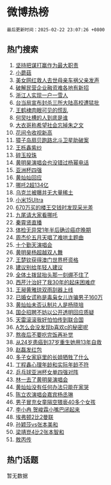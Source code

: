 # 微博热榜

`最后更新时间：2025-02-22 23:07:26 +0800`

## 热门搜索

1. [坚持把谋打赢作为最大职责](https://m.weibo.cn/search?containerid=100103type%3D1%26t%3D10%26q%3D%23%E5%9D%9A%E6%8C%81%E6%8A%8A%E8%B0%8B%E6%89%93%E8%B5%A2%E4%BD%9C%E4%B8%BA%E6%9C%80%E5%A4%A7%E8%81%8C%E8%B4%A3%23&stream_entry_id=51&isnewpage=1&extparam=seat%3D1%26q%3D%2523%25E5%259D%259A%25E6%258C%2581%25E6%258A%258A%25E8%25B0%258B%25E6%2589%2593%25E8%25B5%25A2%25E4%25BD%259C%25E4%25B8%25BA%25E6%259C%2580%25E5%25A4%25A7%25E8%2581%258C%25E8%25B4%25A3%2523%26filter_type%3Drealtimehot%26stream_entry_id%3D51%26c_type%3D51%26dgr%3D0%26cate%3D10103%26pos%3D0%26display_time%3D1740236844%26pre_seqid%3D17402368445780189470148)
1. [小蘑菇](https://m.weibo.cn/search?containerid=100103type%3D1%26t%3D10%26q%3D%E5%B0%8F%E8%98%91%E8%8F%87&stream_entry_id=31&isnewpage=1&extparam=seat%3D1%26filter_type%3Drealtimehot%26pos%3D0%26c_type%3D31%26cate%3D5001%26lcate%3D5001%26q%3D%25E5%25B0%258F%25E8%2598%2591%25E8%258F%2587%26stream_entry_id%3D31%26band_rank%3D1%26dgr%3D0%26realpos%3D1%26flag%3D2%26display_time%3D1740236844%26pre_seqid%3D17402368445780189470148)
1. [美女网红救人去世母亲车祸父亲发声](https://m.weibo.cn/search?containerid=100103type%3D1%26t%3D10%26q%3D%23%E7%BE%8E%E5%A5%B3%E7%BD%91%E7%BA%A2%E6%95%91%E4%BA%BA%E5%8E%BB%E4%B8%96%E6%AF%8D%E4%BA%B2%E8%BD%A6%E7%A5%B8%E7%88%B6%E4%BA%B2%E5%8F%91%E5%A3%B0%23&stream_entry_id=31&isnewpage=1&extparam=seat%3D1%26filter_type%3Drealtimehot%26pos%3D1%26c_type%3D31%26cate%3D5001%26lcate%3D5001%26q%3D%2523%25E7%25BE%258E%25E5%25A5%25B3%25E7%25BD%2591%25E7%25BA%25A2%25E6%2595%2591%25E4%25BA%25BA%25E5%258E%25BB%25E4%25B8%2596%25E6%25AF%258D%25E4%25BA%25B2%25E8%25BD%25A6%25E7%25A5%25B8%25E7%2588%25B6%25E4%25BA%25B2%25E5%258F%2591%25E5%25A3%25B0%2523%26stream_entry_id%3D31%26band_rank%3D2%26dgr%3D0%26realpos%3D2%26flag%3D1%26display_time%3D1740236844%26pre_seqid%3D17402368445780189470148)
1. [破解民营企业融资难各地有新招](https://m.weibo.cn/search?containerid=100103type%3D1%26t%3D10%26q%3D%23%E7%A0%B4%E8%A7%A3%E6%B0%91%E8%90%A5%E4%BC%81%E4%B8%9A%E8%9E%8D%E8%B5%84%E9%9A%BE%E5%90%84%E5%9C%B0%E6%9C%89%E6%96%B0%E6%8B%9B%23&stream_entry_id=31&isnewpage=1&extparam=seat%3D1%26filter_type%3Drealtimehot%26pos%3D2%26c_type%3D31%26cate%3D5001%26lcate%3D5001%26q%3D%2523%25E7%25A0%25B4%25E8%25A7%25A3%25E6%25B0%2591%25E8%2590%25A5%25E4%25BC%2581%25E4%25B8%259A%25E8%259E%258D%25E8%25B5%2584%25E9%259A%25BE%25E5%2590%2584%25E5%259C%25B0%25E6%259C%2589%25E6%2596%25B0%25E6%258B%259B%2523%26stream_entry_id%3D31%26band_rank%3D3%26dgr%3D0%26realpos%3D3%26flag%3D0%26display_time%3D1740236844%26pre_seqid%3D17402368445780189470148)
1. [浙江人实现一户一雪人](https://m.weibo.cn/search?containerid=100103type%3D1%26t%3D10%26q%3D%23%E6%B5%99%E6%B1%9F%E4%BA%BA%E5%AE%9E%E7%8E%B0%E4%B8%80%E6%88%B7%E4%B8%80%E9%9B%AA%E4%BA%BA%23&stream_entry_id=31&isnewpage=1&extparam=seat%3D1%26filter_type%3Drealtimehot%26pos%3D3%26c_type%3D31%26cate%3D5001%26lcate%3D5001%26q%3D%2523%25E6%25B5%2599%25E6%25B1%259F%25E4%25BA%25BA%25E5%25AE%259E%25E7%258E%25B0%25E4%25B8%2580%25E6%2588%25B7%25E4%25B8%2580%25E9%259B%25AA%25E4%25BA%25BA%2523%26stream_entry_id%3D31%26band_rank%3D4%26dgr%3D0%26realpos%3D4%26flag%3D1%26display_time%3D1740236844%26pre_seqid%3D17402368445780189470148)
1. [台当局宣布封杀三所大陆高校遭猛批](https://m.weibo.cn/search?containerid=100103type%3D1%26t%3D10%26q%3D%23%E5%8F%B0%E5%BD%93%E5%B1%80%E5%AE%A3%E5%B8%83%E5%B0%81%E6%9D%80%E4%B8%89%E6%89%80%E5%A4%A7%E9%99%86%E9%AB%98%E6%A0%A1%E9%81%AD%E7%8C%9B%E6%89%B9%23&stream_entry_id=31&isnewpage=1&extparam=seat%3D1%26filter_type%3Drealtimehot%26pos%3D4%26c_type%3D31%26cate%3D5001%26lcate%3D5001%26q%3D%2523%25E5%258F%25B0%25E5%25BD%2593%25E5%25B1%2580%25E5%25AE%25A3%25E5%25B8%2583%25E5%25B0%2581%25E6%259D%2580%25E4%25B8%2589%25E6%2589%2580%25E5%25A4%25A7%25E9%2599%2586%25E9%25AB%2598%25E6%25A0%25A1%25E9%2581%25AD%25E7%258C%259B%25E6%2589%25B9%2523%26stream_entry_id%3D31%26band_rank%3D5%26dgr%3D0%26realpos%3D5%26flag%3D2%26display_time%3D1740236844%26pre_seqid%3D17402368445780189470148)
1. [王鹤棣肉眼可见的慌乱](https://m.weibo.cn/search?containerid=100103type%3D1%26t%3D10%26q%3D%E7%8E%8B%E9%B9%A4%E6%A3%A3%E8%82%89%E7%9C%BC%E5%8F%AF%E8%A7%81%E7%9A%84%E6%85%8C%E4%B9%B1&stream_entry_id=31&isnewpage=1&extparam=seat%3D1%26filter_type%3Drealtimehot%26pos%3D5%26c_type%3D31%26cate%3D5001%26lcate%3D5001%26q%3D%25E7%258E%258B%25E9%25B9%25A4%25E6%25A3%25A3%25E8%2582%2589%25E7%259C%25BC%25E5%258F%25AF%25E8%25A7%2581%25E7%259A%2584%25E6%2585%258C%25E4%25B9%25B1%26stream_entry_id%3D31%26band_rank%3D6%26dgr%3D0%26realpos%3D6%26flag%3D0%26display_time%3D1740236844%26pre_seqid%3D17402368445780189470148)
1. [何炅吐槽的人到底是谁](https://m.weibo.cn/search?containerid=100103type%3D1%26t%3D10%26q%3D%E4%BD%95%E7%82%85%E5%90%90%E6%A7%BD%E7%9A%84%E4%BA%BA%E5%88%B0%E5%BA%95%E6%98%AF%E8%B0%81&stream_entry_id=31&isnewpage=1&extparam=seat%3D1%26filter_type%3Drealtimehot%26pos%3D6%26c_type%3D31%26cate%3D5001%26lcate%3D5001%26q%3D%25E4%25BD%2595%25E7%2582%2585%25E5%2590%2590%25E6%25A7%25BD%25E7%259A%2584%25E4%25BA%25BA%25E5%2588%25B0%25E5%25BA%2595%25E6%2598%25AF%25E8%25B0%2581%26stream_entry_id%3D31%26band_rank%3D7%26dgr%3D0%26realpos%3D7%26flag%3D2%26display_time%3D1740236844%26pre_seqid%3D17402368445780189470148)
1. [大衣哥称希望社会忘掉朱之文](https://m.weibo.cn/search?containerid=100103type%3D1%26t%3D10%26q%3D%23%E5%A4%A7%E8%A1%A3%E5%93%A5%E7%A7%B0%E5%B8%8C%E6%9C%9B%E7%A4%BE%E4%BC%9A%E5%BF%98%E6%8E%89%E6%9C%B1%E4%B9%8B%E6%96%87%23&stream_entry_id=31&isnewpage=1&extparam=seat%3D1%26filter_type%3Drealtimehot%26pos%3D7%26c_type%3D31%26cate%3D5001%26lcate%3D5001%26q%3D%2523%25E5%25A4%25A7%25E8%25A1%25A3%25E5%2593%25A5%25E7%25A7%25B0%25E5%25B8%258C%25E6%259C%259B%25E7%25A4%25BE%25E4%25BC%259A%25E5%25BF%2598%25E6%258E%2589%25E6%259C%25B1%25E4%25B9%258B%25E6%2596%2587%2523%26stream_entry_id%3D31%26band_rank%3D8%26dgr%3D0%26realpos%3D8%26flag%3D1%26display_time%3D1740236844%26pre_seqid%3D17402368445780189470148)
1. [花间令收视新高](https://m.weibo.cn/search?containerid=100103type%3D1%26t%3D10%26q%3D%23%E8%8A%B1%E9%97%B4%E4%BB%A4%E6%94%B6%E8%A7%86%E6%96%B0%E9%AB%98%23&stream_entry_id=31&isnewpage=1&extparam=seat%3D1%26filter_type%3Drealtimehot%26pos%3D8%26c_type%3D31%26cate%3D5001%26lcate%3D5001%26q%3D%2523%25E8%258A%25B1%25E9%2597%25B4%25E4%25BB%25A4%25E6%2594%25B6%25E8%25A7%2586%25E6%2596%25B0%25E9%25AB%2598%2523%26stream_entry_id%3D31%26band_rank%3D9%26dgr%3D0%26realpos%3D9%26flag%3D1%26display_time%3D1740236844%26pre_seqid%3D17402368445780189470148)
1. [獐子岛扇贝跑路北斗卫星助破案](https://m.weibo.cn/search?containerid=100103type%3D1%26t%3D10%26q%3D%23%E7%8D%90%E5%AD%90%E5%B2%9B%E6%89%87%E8%B4%9D%E8%B7%91%E8%B7%AF%E5%8C%97%E6%96%97%E5%8D%AB%E6%98%9F%E5%8A%A9%E7%A0%B4%E6%A1%88%23&stream_entry_id=31&isnewpage=1&extparam=seat%3D1%26filter_type%3Drealtimehot%26pos%3D9%26c_type%3D31%26cate%3D5001%26lcate%3D5001%26q%3D%2523%25E7%258D%2590%25E5%25AD%2590%25E5%25B2%259B%25E6%2589%2587%25E8%25B4%259D%25E8%25B7%2591%25E8%25B7%25AF%25E5%258C%2597%25E6%2596%2597%25E5%258D%25AB%25E6%2598%259F%25E5%258A%25A9%25E7%25A0%25B4%25E6%25A1%2588%2523%26stream_entry_id%3D31%26band_rank%3D10%26dgr%3D0%26realpos%3D10%26flag%3D1%26display_time%3D1740236844%26pre_seqid%3D17402368445780189470148)
1. [王栎鑫紫纱](https://m.weibo.cn/search?containerid=100103type%3D1%26t%3D10%26q%3D%E7%8E%8B%E6%A0%8E%E9%91%AB%E7%B4%AB%E7%BA%B1&stream_entry_id=31&isnewpage=1&extparam=seat%3D1%26filter_type%3Drealtimehot%26pos%3D10%26c_type%3D31%26cate%3D5001%26lcate%3D5001%26q%3D%25E7%258E%258B%25E6%25A0%258E%25E9%2591%25AB%25E7%25B4%25AB%25E7%25BA%25B1%26stream_entry_id%3D31%26band_rank%3D11%26dgr%3D0%26realpos%3D11%26flag%3D1%26display_time%3D1740236844%26pre_seqid%3D17402368445780189470148)
1. [碎玉投珠](https://m.weibo.cn/search?containerid=100103type%3D1%26t%3D10%26q%3D%E7%A2%8E%E7%8E%89%E6%8A%95%E7%8F%A0&stream_entry_id=31&isnewpage=1&extparam=seat%3D1%26filter_type%3Drealtimehot%26pos%3D11%26c_type%3D31%26cate%3D5001%26lcate%3D5001%26q%3D%25E7%25A2%258E%25E7%258E%2589%25E6%258A%2595%25E7%258F%25A0%26stream_entry_id%3D31%26band_rank%3D12%26dgr%3D0%26realpos%3D12%26flag%3D0%26display_time%3D1740236844%26pre_seqid%3D17402368445780189470148)
1. [黄明昊演唱会也没错过杨幂电话](https://m.weibo.cn/search?containerid=100103type%3D1%26t%3D10%26q%3D%E9%BB%84%E6%98%8E%E6%98%8A%E6%BC%94%E5%94%B1%E4%BC%9A%E4%B9%9F%E6%B2%A1%E9%94%99%E8%BF%87%E6%9D%A8%E5%B9%82%E7%94%B5%E8%AF%9D&stream_entry_id=31&isnewpage=1&extparam=seat%3D1%26filter_type%3Drealtimehot%26pos%3D12%26c_type%3D31%26cate%3D5001%26lcate%3D5001%26q%3D%25E9%25BB%2584%25E6%2598%258E%25E6%2598%258A%25E6%25BC%2594%25E5%2594%25B1%25E4%25BC%259A%25E4%25B9%259F%25E6%25B2%25A1%25E9%2594%2599%25E8%25BF%2587%25E6%259D%25A8%25E5%25B9%2582%25E7%2594%25B5%25E8%25AF%259D%26stream_entry_id%3D31%26band_rank%3D13%26dgr%3D0%26realpos%3D13%26flag%3D0%26display_time%3D1740236844%26pre_seqid%3D17402368445780189470148)
1. [亚洲杯四强](https://m.weibo.cn/search?containerid=100103type%3D1%26t%3D10%26q%3D%E4%BA%9A%E6%B4%B2%E6%9D%AF%E5%9B%9B%E5%BC%BA&stream_entry_id=31&isnewpage=1&extparam=seat%3D1%26filter_type%3Drealtimehot%26pos%3D13%26c_type%3D31%26cate%3D5001%26lcate%3D5001%26q%3D%25E4%25BA%259A%25E6%25B4%25B2%25E6%259D%25AF%25E5%259B%259B%25E5%25BC%25BA%26stream_entry_id%3D31%26band_rank%3D14%26dgr%3D0%26realpos%3D14%26flag%3D1%26display_time%3D1740236844%26pre_seqid%3D17402368445780189470148)
1. [黄灿灿回应](https://m.weibo.cn/search?containerid=100103type%3D1%26t%3D10%26q%3D%23%E9%BB%84%E7%81%BF%E7%81%BF%E5%9B%9E%E5%BA%94%23&stream_entry_id=31&isnewpage=1&extparam=seat%3D1%26filter_type%3Drealtimehot%26pos%3D14%26c_type%3D31%26cate%3D5001%26lcate%3D5001%26q%3D%2523%25E9%25BB%2584%25E7%2581%25BF%25E7%2581%25BF%25E5%259B%259E%25E5%25BA%2594%2523%26stream_entry_id%3D31%26band_rank%3D15%26dgr%3D0%26realpos%3D15%26flag%3D0%26display_time%3D1740236844%26pre_seqid%3D17402368445780189470148)
1. [哪吒2超134亿](https://m.weibo.cn/search?containerid=100103type%3D1%26t%3D10%26q%3D%23%E5%93%AA%E5%90%922%E8%B6%85134%E4%BA%BF%23&stream_entry_id=31&isnewpage=1&extparam=seat%3D1%26filter_type%3Drealtimehot%26pos%3D15%26c_type%3D31%26cate%3D5001%26lcate%3D5001%26q%3D%2523%25E5%2593%25AA%25E5%2590%25922%25E8%25B6%2585134%25E4%25BA%25BF%2523%26stream_entry_id%3D31%26band_rank%3D16%26dgr%3D0%26realpos%3D16%26flag%3D0%26display_time%3D1740236844%26pre_seqid%3D17402368445780189470148)
1. [乌克兰被曝并无大量稀土](https://m.weibo.cn/search?containerid=100103type%3D1%26t%3D10%26q%3D%23%E4%B9%8C%E5%85%8B%E5%85%B0%E8%A2%AB%E6%9B%9D%E5%B9%B6%E6%97%A0%E5%A4%A7%E9%87%8F%E7%A8%80%E5%9C%9F%23&stream_entry_id=31&isnewpage=1&extparam=seat%3D1%26filter_type%3Drealtimehot%26pos%3D16%26c_type%3D31%26cate%3D5001%26lcate%3D5001%26q%3D%2523%25E4%25B9%258C%25E5%2585%258B%25E5%2585%25B0%25E8%25A2%25AB%25E6%259B%259D%25E5%25B9%25B6%25E6%2597%25A0%25E5%25A4%25A7%25E9%2587%258F%25E7%25A8%2580%25E5%259C%259F%2523%26stream_entry_id%3D31%26band_rank%3D17%26dgr%3D0%26realpos%3D17%26flag%3D0%26display_time%3D1740236844%26pre_seqid%3D17402368445780189470148)
1. [小米15Ultra](https://m.weibo.cn/search?containerid=100103type%3D1%26t%3D10%26q%3D%E5%B0%8F%E7%B1%B315Ultra&stream_entry_id=31&isnewpage=1&extparam=seat%3D1%26filter_type%3Drealtimehot%26pos%3D17%26c_type%3D31%26cate%3D5001%26lcate%3D5001%26q%3D%25E5%25B0%258F%25E7%25B1%25B315Ultra%26stream_entry_id%3D31%26band_rank%3D18%26dgr%3D0%26realpos%3D18%26flag%3D1%26display_time%3D1740236844%26pre_seqid%3D17402368445780189470148)
1. [670万买的楼王交钱时发现采光差](https://m.weibo.cn/search?containerid=100103type%3D1%26t%3D10%26q%3D%23670%E4%B8%87%E4%B9%B0%E7%9A%84%E6%A5%BC%E7%8E%8B%E4%BA%A4%E9%92%B1%E6%97%B6%E5%8F%91%E7%8E%B0%E9%87%87%E5%85%89%E5%B7%AE%23&stream_entry_id=31&isnewpage=1&extparam=seat%3D1%26filter_type%3Drealtimehot%26pos%3D18%26c_type%3D31%26cate%3D5001%26lcate%3D5001%26q%3D%2523670%25E4%25B8%2587%25E4%25B9%25B0%25E7%259A%2584%25E6%25A5%25BC%25E7%258E%258B%25E4%25BA%25A4%25E9%2592%25B1%25E6%2597%25B6%25E5%258F%2591%25E7%258E%25B0%25E9%2587%2587%25E5%2585%2589%25E5%25B7%25AE%2523%26stream_entry_id%3D31%26band_rank%3D19%26dgr%3D0%26realpos%3D19%26flag%3D0%26display_time%3D1740236844%26pre_seqid%3D17402368445780189470148)
1. [九尾请大家看哪吒](https://m.weibo.cn/search?containerid=100103type%3D1%26t%3D10%26q%3D%E4%B9%9D%E5%B0%BE%E8%AF%B7%E5%A4%A7%E5%AE%B6%E7%9C%8B%E5%93%AA%E5%90%92&stream_entry_id=31&isnewpage=1&extparam=seat%3D1%26filter_type%3Drealtimehot%26pos%3D19%26c_type%3D31%26cate%3D5001%26lcate%3D5001%26q%3D%25E4%25B9%259D%25E5%25B0%25BE%25E8%25AF%25B7%25E5%25A4%25A7%25E5%25AE%25B6%25E7%259C%258B%25E5%2593%25AA%25E5%2590%2592%26stream_entry_id%3D31%26band_rank%3D20%26dgr%3D0%26realpos%3D20%26flag%3D1%26display_time%3D1740236844%26pre_seqid%3D17402368445780189470148)
1. [秦霄贤直播](https://m.weibo.cn/search?containerid=100103type%3D1%26t%3D10%26q%3D%E7%A7%A6%E9%9C%84%E8%B4%A4%E7%9B%B4%E6%92%AD&stream_entry_id=31&isnewpage=1&extparam=seat%3D1%26filter_type%3Drealtimehot%26pos%3D20%26c_type%3D31%26cate%3D5001%26lcate%3D5001%26q%3D%25E7%25A7%25A6%25E9%259C%2584%25E8%25B4%25A4%25E7%259B%25B4%25E6%2592%25AD%26stream_entry_id%3D31%26band_rank%3D21%26dgr%3D0%26realpos%3D21%26flag%3D1%26display_time%3D1740236844%26pre_seqid%3D17402368445780189470148)
1. [体检无异常1年半后确诊癌症晚期](https://m.weibo.cn/search?containerid=100103type%3D1%26t%3D10%26q%3D%23%E4%BD%93%E6%A3%80%E6%97%A0%E5%BC%82%E5%B8%B81%E5%B9%B4%E5%8D%8A%E5%90%8E%E7%A1%AE%E8%AF%8A%E7%99%8C%E7%97%87%E6%99%9A%E6%9C%9F%23&stream_entry_id=31&isnewpage=1&extparam=seat%3D1%26filter_type%3Drealtimehot%26pos%3D21%26c_type%3D31%26cate%3D5001%26lcate%3D5001%26q%3D%2523%25E4%25BD%2593%25E6%25A3%2580%25E6%2597%25A0%25E5%25BC%2582%25E5%25B8%25B81%25E5%25B9%25B4%25E5%258D%258A%25E5%2590%258E%25E7%25A1%25AE%25E8%25AF%258A%25E7%2599%258C%25E7%2597%2587%25E6%2599%259A%25E6%259C%259F%2523%26stream_entry_id%3D31%26band_rank%3D22%26dgr%3D0%26realpos%3D22%26flag%3D0%26display_time%3D1740236844%26pre_seqid%3D17402368445780189470148)
1. [周杰伦五月天唱了难哄主题曲](https://m.weibo.cn/search?containerid=100103type%3D1%26t%3D10%26q%3D%23%E5%91%A8%E6%9D%B0%E4%BC%A6%E4%BA%94%E6%9C%88%E5%A4%A9%E5%94%B1%E4%BA%86%E9%9A%BE%E5%93%84%E4%B8%BB%E9%A2%98%E6%9B%B2%23&stream_entry_id=31&isnewpage=1&extparam=seat%3D1%26filter_type%3Drealtimehot%26pos%3D22%26c_type%3D31%26cate%3D5001%26lcate%3D5001%26q%3D%2523%25E5%2591%25A8%25E6%259D%25B0%25E4%25BC%25A6%25E4%25BA%2594%25E6%259C%2588%25E5%25A4%25A9%25E5%2594%25B1%25E4%25BA%2586%25E9%259A%25BE%25E5%2593%2584%25E4%25B8%25BB%25E9%25A2%2598%25E6%259B%25B2%2523%26stream_entry_id%3D31%26band_rank%3D23%26dgr%3D0%26realpos%3D23%26flag%3D0%26display_time%3D1740236844%26pre_seqid%3D17402368445780189470148)
1. [十个勤天演唱会](https://m.weibo.cn/search?containerid=100103type%3D1%26t%3D10%26q%3D%E5%8D%81%E4%B8%AA%E5%8B%A4%E5%A4%A9%E6%BC%94%E5%94%B1%E4%BC%9A&stream_entry_id=31&isnewpage=1&extparam=seat%3D1%26filter_type%3Drealtimehot%26pos%3D23%26c_type%3D31%26cate%3D5001%26lcate%3D5001%26q%3D%25E5%258D%2581%25E4%25B8%25AA%25E5%258B%25A4%25E5%25A4%25A9%25E6%25BC%2594%25E5%2594%25B1%25E4%25BC%259A%26stream_entry_id%3D31%26band_rank%3D24%26dgr%3D0%26realpos%3D24%26flag%3D0%26display_time%3D1740236844%26pre_seqid%3D17402368445780189470148)
1. [黄明昊杨超越双人舞](https://m.weibo.cn/search?containerid=100103type%3D1%26t%3D10%26q%3D%23%E9%BB%84%E6%98%8E%E6%98%8A%E6%9D%A8%E8%B6%85%E8%B6%8A%E5%8F%8C%E4%BA%BA%E8%88%9E%23&stream_entry_id=31&isnewpage=1&extparam=seat%3D1%26filter_type%3Drealtimehot%26pos%3D24%26c_type%3D31%26cate%3D5001%26lcate%3D5001%26q%3D%2523%25E9%25BB%2584%25E6%2598%258E%25E6%2598%258A%25E6%259D%25A8%25E8%25B6%2585%25E8%25B6%258A%25E5%258F%258C%25E4%25BA%25BA%25E8%2588%259E%2523%26stream_entry_id%3D31%26band_rank%3D25%26dgr%3D0%26realpos%3D25%26flag%3D1%26display_time%3D1740236844%26pre_seqid%3D17402368445780189470148)
1. [王楚钦获得澳门世界杯资格](https://m.weibo.cn/search?containerid=100103type%3D1%26t%3D10%26q%3D%23%E7%8E%8B%E6%A5%9A%E9%92%A6%E8%8E%B7%E5%BE%97%E6%BE%B3%E9%97%A8%E4%B8%96%E7%95%8C%E6%9D%AF%E8%B5%84%E6%A0%BC%23&stream_entry_id=31&isnewpage=1&extparam=seat%3D1%26filter_type%3Drealtimehot%26pos%3D25%26c_type%3D31%26cate%3D5001%26lcate%3D5001%26q%3D%2523%25E7%258E%258B%25E6%25A5%259A%25E9%2592%25A6%25E8%258E%25B7%25E5%25BE%2597%25E6%25BE%25B3%25E9%2597%25A8%25E4%25B8%2596%25E7%2595%258C%25E6%259D%25AF%25E8%25B5%2584%25E6%25A0%25BC%2523%26stream_entry_id%3D31%26band_rank%3D26%26dgr%3D0%26realpos%3D26%26flag%3D0%26display_time%3D1740236844%26pre_seqid%3D17402368445780189470148)
1. [建议别给年轻人建议](https://m.weibo.cn/search?containerid=100103type%3D1%26t%3D10%26q%3D%23%E5%BB%BA%E8%AE%AE%E5%88%AB%E7%BB%99%E5%B9%B4%E8%BD%BB%E4%BA%BA%E5%BB%BA%E8%AE%AE%23&stream_entry_id=31&isnewpage=1&extparam=seat%3D1%26filter_type%3Drealtimehot%26pos%3D26%26c_type%3D31%26cate%3D5001%26lcate%3D5001%26q%3D%2523%25E5%25BB%25BA%25E8%25AE%25AE%25E5%2588%25AB%25E7%25BB%2599%25E5%25B9%25B4%25E8%25BD%25BB%25E4%25BA%25BA%25E5%25BB%25BA%25E8%25AE%25AE%2523%26stream_entry_id%3D31%26band_rank%3D27%26dgr%3D0%26realpos%3D27%26flag%3D1%26display_time%3D1740236844%26pre_seqid%3D17402368445780189470148)
1. [全体土拨鼠抬头那一刻绷不住了](https://m.weibo.cn/search?containerid=100103type%3D1%26t%3D10%26q%3D%23%E5%85%A8%E4%BD%93%E5%9C%9F%E6%8B%A8%E9%BC%A0%E6%8A%AC%E5%A4%B4%E9%82%A3%E4%B8%80%E5%88%BB%E7%BB%B7%E4%B8%8D%E4%BD%8F%E4%BA%86%23&stream_entry_id=31&isnewpage=1&extparam=seat%3D1%26filter_type%3Drealtimehot%26pos%3D27%26c_type%3D31%26cate%3D5001%26lcate%3D5001%26q%3D%2523%25E5%2585%25A8%25E4%25BD%2593%25E5%259C%259F%25E6%258B%25A8%25E9%25BC%25A0%25E6%258A%25AC%25E5%25A4%25B4%25E9%2582%25A3%25E4%25B8%2580%25E5%2588%25BB%25E7%25BB%25B7%25E4%25B8%258D%25E4%25BD%258F%25E4%25BA%2586%2523%26stream_entry_id%3D31%26band_rank%3D28%26dgr%3D0%26realpos%3D28%26flag%3D0%26display_time%3D1740236844%26pre_seqid%3D17402368445780189470148)
1. [西芹汁治好了我30年的起床困难症](https://m.weibo.cn/search?containerid=100103type%3D1%26t%3D10%26q%3D%23%E8%A5%BF%E8%8A%B9%E6%B1%81%E6%B2%BB%E5%A5%BD%E4%BA%86%E6%88%9130%E5%B9%B4%E7%9A%84%E8%B5%B7%E5%BA%8A%E5%9B%B0%E9%9A%BE%E7%97%87%23&stream_entry_id=31&isnewpage=1&extparam=seat%3D1%26filter_type%3Drealtimehot%26pos%3D28%26c_type%3D31%26cate%3D5001%26lcate%3D5001%26q%3D%2523%25E8%25A5%25BF%25E8%258A%25B9%25E6%25B1%2581%25E6%25B2%25BB%25E5%25A5%25BD%25E4%25BA%2586%25E6%2588%259130%25E5%25B9%25B4%25E7%259A%2584%25E8%25B5%25B7%25E5%25BA%258A%25E5%259B%25B0%25E9%259A%25BE%25E7%2597%2587%2523%26stream_entry_id%3D31%26band_rank%3D29%26dgr%3D0%26realpos%3D29%26flag%3D0%26display_time%3D1740236844%26pre_seqid%3D17402368445780189470148)
1. [王昶黄雅琼双雨刮器上线](https://m.weibo.cn/search?containerid=100103type%3D1%26t%3D10%26q%3D%23%E7%8E%8B%E6%98%B6%E9%BB%84%E9%9B%85%E7%90%BC%E5%8F%8C%E9%9B%A8%E5%88%AE%E5%99%A8%E4%B8%8A%E7%BA%BF%23&stream_entry_id=31&isnewpage=1&extparam=seat%3D1%26filter_type%3Drealtimehot%26pos%3D29%26c_type%3D31%26cate%3D5001%26lcate%3D5001%26q%3D%2523%25E7%258E%258B%25E6%2598%25B6%25E9%25BB%2584%25E9%259B%2585%25E7%2590%25BC%25E5%258F%258C%25E9%259B%25A8%25E5%2588%25AE%25E5%2599%25A8%25E4%25B8%258A%25E7%25BA%25BF%2523%26stream_entry_id%3D31%26band_rank%3D30%26dgr%3D0%26realpos%3D30%26flag%3D1%26display_time%3D1740236844%26pre_seqid%3D17402368445780189470148)
1. [已婚女谎称是毒枭女儿诈骗男子160万](https://m.weibo.cn/search?containerid=100103type%3D1%26t%3D10%26q%3D%23%E5%B7%B2%E5%A9%9A%E5%A5%B3%E8%B0%8E%E7%A7%B0%E6%98%AF%E6%AF%92%E6%9E%AD%E5%A5%B3%E5%84%BF%E8%AF%88%E9%AA%97%E7%94%B7%E5%AD%90160%E4%B8%87%23&stream_entry_id=31&isnewpage=1&extparam=seat%3D1%26filter_type%3Drealtimehot%26pos%3D30%26c_type%3D31%26cate%3D5001%26lcate%3D5001%26q%3D%2523%25E5%25B7%25B2%25E5%25A9%259A%25E5%25A5%25B3%25E8%25B0%258E%25E7%25A7%25B0%25E6%2598%25AF%25E6%25AF%2592%25E6%259E%25AD%25E5%25A5%25B3%25E5%2584%25BF%25E8%25AF%2588%25E9%25AA%2597%25E7%2594%25B7%25E5%25AD%2590160%25E4%25B8%2587%2523%26stream_entry_id%3D31%26band_rank%3D31%26dgr%3D0%26realpos%3D31%26flag%3D1%26display_time%3D1740236844%26pre_seqid%3D17402368445780189470148)
1. [黄灿灿未否认制片人是杨晓培](https://m.weibo.cn/search?containerid=100103type%3D1%26t%3D10%26q%3D%23%E9%BB%84%E7%81%BF%E7%81%BF%E6%9C%AA%E5%90%A6%E8%AE%A4%E5%88%B6%E7%89%87%E4%BA%BA%E6%98%AF%E6%9D%A8%E6%99%93%E5%9F%B9%23&stream_entry_id=31&isnewpage=1&extparam=seat%3D1%26filter_type%3Drealtimehot%26pos%3D31%26c_type%3D31%26cate%3D5001%26lcate%3D5001%26q%3D%2523%25E9%25BB%2584%25E7%2581%25BF%25E7%2581%25BF%25E6%259C%25AA%25E5%2590%25A6%25E8%25AE%25A4%25E5%2588%25B6%25E7%2589%2587%25E4%25BA%25BA%25E6%2598%25AF%25E6%259D%25A8%25E6%2599%2593%25E5%259F%25B9%2523%26stream_entry_id%3D31%26band_rank%3D32%26dgr%3D0%26realpos%3D32%26flag%3D1%26display_time%3D1740236844%26pre_seqid%3D17402368445780189470148)
1. [国企招聘不妨以公开透明回应质疑](https://m.weibo.cn/search?containerid=100103type%3D1%26t%3D10%26q%3D%23%E5%9B%BD%E4%BC%81%E6%8B%9B%E8%81%98%E4%B8%8D%E5%A6%A8%E4%BB%A5%E5%85%AC%E5%BC%80%E9%80%8F%E6%98%8E%E5%9B%9E%E5%BA%94%E8%B4%A8%E7%96%91%23&stream_entry_id=31&isnewpage=1&extparam=seat%3D1%26filter_type%3Drealtimehot%26pos%3D32%26c_type%3D31%26cate%3D5001%26lcate%3D5001%26q%3D%2523%25E5%259B%25BD%25E4%25BC%2581%25E6%258B%259B%25E8%2581%2598%25E4%25B8%258D%25E5%25A6%25A8%25E4%25BB%25A5%25E5%2585%25AC%25E5%25BC%2580%25E9%2580%258F%25E6%2598%258E%25E5%259B%259E%25E5%25BA%2594%25E8%25B4%25A8%25E7%2596%2591%2523%26stream_entry_id%3D31%26band_rank%3D33%26dgr%3D0%26realpos%3D33%26flag%3D1%26display_time%3D1740236844%26pre_seqid%3D17402368445780189470148)
1. [天雷滚滚我好怕怕传到联合国](https://m.weibo.cn/search?containerid=100103type%3D1%26t%3D10%26q%3D%23%E5%A4%A9%E9%9B%B7%E6%BB%9A%E6%BB%9A%E6%88%91%E5%A5%BD%E6%80%95%E6%80%95%E4%BC%A0%E5%88%B0%E8%81%94%E5%90%88%E5%9B%BD%23&stream_entry_id=31&isnewpage=1&extparam=seat%3D1%26filter_type%3Drealtimehot%26pos%3D33%26c_type%3D31%26cate%3D5001%26lcate%3D5001%26q%3D%2523%25E5%25A4%25A9%25E9%259B%25B7%25E6%25BB%259A%25E6%25BB%259A%25E6%2588%2591%25E5%25A5%25BD%25E6%2580%2595%25E6%2580%2595%25E4%25BC%25A0%25E5%2588%25B0%25E8%2581%2594%25E5%2590%2588%25E5%259B%25BD%2523%26stream_entry_id%3D31%26band_rank%3D34%26dgr%3D0%26realpos%3D34%26flag%3D0%26display_time%3D1740236844%26pre_seqid%3D17402368445780189470148)
1. [A怎么会没发现b喜欢c的秘密呢](https://m.weibo.cn/search?containerid=100103type%3D1%26t%3D10%26q%3D%23A%E6%80%8E%E4%B9%88%E4%BC%9A%E6%B2%A1%E5%8F%91%E7%8E%B0b%E5%96%9C%E6%AC%A2c%E7%9A%84%E7%A7%98%E5%AF%86%E5%91%A2%23&stream_entry_id=31&isnewpage=1&extparam=seat%3D1%26filter_type%3Drealtimehot%26pos%3D34%26c_type%3D31%26cate%3D5001%26lcate%3D5001%26q%3D%2523A%25E6%2580%258E%25E4%25B9%2588%25E4%25BC%259A%25E6%25B2%25A1%25E5%258F%2591%25E7%258E%25B0b%25E5%2596%259C%25E6%25AC%25A2c%25E7%259A%2584%25E7%25A7%2598%25E5%25AF%2586%25E5%2591%25A2%2523%26stream_entry_id%3D31%26band_rank%3D35%26dgr%3D0%26realpos%3D35%26flag%3D1%26display_time%3D1740236844%26pre_seqid%3D17402368445780189470148)
1. [熬夜后不要吃完饭再补觉](https://m.weibo.cn/search?containerid=100103type%3D1%26t%3D10%26q%3D%23%E7%86%AC%E5%A4%9C%E5%90%8E%E4%B8%8D%E8%A6%81%E5%90%83%E5%AE%8C%E9%A5%AD%E5%86%8D%E8%A1%A5%E8%A7%89%23&stream_entry_id=31&isnewpage=1&extparam=seat%3D1%26filter_type%3Drealtimehot%26pos%3D35%26c_type%3D31%26cate%3D5001%26lcate%3D5001%26q%3D%2523%25E7%2586%25AC%25E5%25A4%259C%25E5%2590%258E%25E4%25B8%258D%25E8%25A6%2581%25E5%2590%2583%25E5%25AE%258C%25E9%25A5%25AD%25E5%2586%258D%25E8%25A1%25A5%25E8%25A7%2589%2523%26stream_entry_id%3D31%26band_rank%3D36%26dgr%3D0%26realpos%3D36%26flag%3D0%26display_time%3D1740236844%26pre_seqid%3D17402368445780189470148)
1. [从24岁患癌到37岁重生她用13年自救](https://m.weibo.cn/search?containerid=100103type%3D1%26t%3D10%26q%3D%23%E4%BB%8E24%E5%B2%81%E6%82%A3%E7%99%8C%E5%88%B037%E5%B2%81%E9%87%8D%E7%94%9F%E5%A5%B9%E7%94%A813%E5%B9%B4%E8%87%AA%E6%95%91%23&stream_entry_id=31&isnewpage=1&extparam=seat%3D1%26filter_type%3Drealtimehot%26pos%3D36%26c_type%3D31%26cate%3D5001%26lcate%3D5001%26q%3D%2523%25E4%25BB%258E24%25E5%25B2%2581%25E6%2582%25A3%25E7%2599%258C%25E5%2588%25B037%25E5%25B2%2581%25E9%2587%258D%25E7%2594%259F%25E5%25A5%25B9%25E7%2594%25A813%25E5%25B9%25B4%25E8%2587%25AA%25E6%2595%2591%2523%26stream_entry_id%3D31%26band_rank%3D37%26dgr%3D0%26realpos%3D37%26flag%3D0%26display_time%3D1740236844%26pre_seqid%3D17402368445780189470148)
1. [赵磊发红包](https://m.weibo.cn/search?containerid=100103type%3D1%26t%3D10%26q%3D%23%E8%B5%B5%E7%A3%8A%E5%8F%91%E7%BA%A2%E5%8C%85%23&stream_entry_id=31&isnewpage=1&extparam=seat%3D1%26filter_type%3Drealtimehot%26pos%3D37%26c_type%3D31%26cate%3D5001%26lcate%3D5001%26q%3D%2523%25E8%25B5%25B5%25E7%25A3%258A%25E5%258F%2591%25E7%25BA%25A2%25E5%258C%2585%2523%26stream_entry_id%3D31%26band_rank%3D38%26dgr%3D0%26realpos%3D38%26flag%3D1%26display_time%3D1740236844%26pre_seqid%3D17402368445780189470148)
1. [多子女家庭里的长姐牺牲了什么](https://m.weibo.cn/search?containerid=100103type%3D1%26t%3D10%26q%3D%23%E5%A4%9A%E5%AD%90%E5%A5%B3%E5%AE%B6%E5%BA%AD%E9%87%8C%E7%9A%84%E9%95%BF%E5%A7%90%E7%89%BA%E7%89%B2%E4%BA%86%E4%BB%80%E4%B9%88%23&stream_entry_id=31&isnewpage=1&extparam=seat%3D1%26filter_type%3Drealtimehot%26pos%3D38%26c_type%3D31%26cate%3D5001%26lcate%3D5001%26q%3D%2523%25E5%25A4%259A%25E5%25AD%2590%25E5%25A5%25B3%25E5%25AE%25B6%25E5%25BA%25AD%25E9%2587%258C%25E7%259A%2584%25E9%2595%25BF%25E5%25A7%2590%25E7%2589%25BA%25E7%2589%25B2%25E4%25BA%2586%25E4%25BB%2580%25E4%25B9%2588%2523%26stream_entry_id%3D31%26band_rank%3D39%26dgr%3D0%26realpos%3D39%26flag%3D1%26display_time%3D1740236844%26pre_seqid%3D17402368445780189470148)
1. [丁程鑫心理年龄和实际年龄不符](https://m.weibo.cn/search?containerid=100103type%3D1%26t%3D10%26q%3D%E4%B8%81%E7%A8%8B%E9%91%AB%E5%BF%83%E7%90%86%E5%B9%B4%E9%BE%84%E5%92%8C%E5%AE%9E%E9%99%85%E5%B9%B4%E9%BE%84%E4%B8%8D%E7%AC%A6&stream_entry_id=31&isnewpage=1&extparam=seat%3D1%26filter_type%3Drealtimehot%26pos%3D39%26c_type%3D31%26cate%3D5001%26lcate%3D5001%26q%3D%25E4%25B8%2581%25E7%25A8%258B%25E9%2591%25AB%25E5%25BF%2583%25E7%2590%2586%25E5%25B9%25B4%25E9%25BE%2584%25E5%2592%258C%25E5%25AE%259E%25E9%2599%2585%25E5%25B9%25B4%25E9%25BE%2584%25E4%25B8%258D%25E7%25AC%25A6%26stream_entry_id%3D31%26band_rank%3D40%26dgr%3D0%26realpos%3D40%26flag%3D1%26display_time%3D1740236844%26pre_seqid%3D17402368445780189470148)
1. [乒乓球亚洲杯女单四强对阵](https://m.weibo.cn/search?containerid=100103type%3D1%26t%3D10%26q%3D%E4%B9%92%E4%B9%93%E7%90%83%E4%BA%9A%E6%B4%B2%E6%9D%AF%E5%A5%B3%E5%8D%95%E5%9B%9B%E5%BC%BA%E5%AF%B9%E9%98%B5&stream_entry_id=31&isnewpage=1&extparam=seat%3D1%26filter_type%3Drealtimehot%26pos%3D40%26c_type%3D31%26cate%3D5001%26lcate%3D5001%26q%3D%25E4%25B9%2592%25E4%25B9%2593%25E7%2590%2583%25E4%25BA%259A%25E6%25B4%25B2%25E6%259D%25AF%25E5%25A5%25B3%25E5%258D%2595%25E5%259B%259B%25E5%25BC%25BA%25E5%25AF%25B9%25E9%2598%25B5%26stream_entry_id%3D31%26band_rank%3D41%26dgr%3D0%26realpos%3D41%26flag%3D1%26display_time%3D1740236844%26pre_seqid%3D17402368445780189470148)
1. [林一去了黄明昊演唱会](https://m.weibo.cn/search?containerid=100103type%3D1%26t%3D10%26q%3D%23%E6%9E%97%E4%B8%80%E5%8E%BB%E4%BA%86%E9%BB%84%E6%98%8E%E6%98%8A%E6%BC%94%E5%94%B1%E4%BC%9A%23&stream_entry_id=31&isnewpage=1&extparam=seat%3D1%26filter_type%3Drealtimehot%26pos%3D41%26c_type%3D31%26cate%3D5001%26lcate%3D5001%26q%3D%2523%25E6%259E%2597%25E4%25B8%2580%25E5%258E%25BB%25E4%25BA%2586%25E9%25BB%2584%25E6%2598%258E%25E6%2598%258A%25E6%25BC%2594%25E5%2594%25B1%25E4%25BC%259A%2523%26stream_entry_id%3D31%26band_rank%3D42%26dgr%3D0%26realpos%3D42%26flag%3D1%26display_time%3D1740236844%26pre_seqid%3D17402368445780189470148)
1. [黄灿灿没有任何办法只能在家哭](https://m.weibo.cn/search?containerid=100103type%3D1%26t%3D10%26q%3D%23%E9%BB%84%E7%81%BF%E7%81%BF%E6%B2%A1%E6%9C%89%E4%BB%BB%E4%BD%95%E5%8A%9E%E6%B3%95%E5%8F%AA%E8%83%BD%E5%9C%A8%E5%AE%B6%E5%93%AD%23&stream_entry_id=31&isnewpage=1&extparam=seat%3D1%26filter_type%3Drealtimehot%26pos%3D42%26c_type%3D31%26cate%3D5001%26lcate%3D5001%26q%3D%2523%25E9%25BB%2584%25E7%2581%25BF%25E7%2581%25BF%25E6%25B2%25A1%25E6%259C%2589%25E4%25BB%25BB%25E4%25BD%2595%25E5%258A%259E%25E6%25B3%2595%25E5%258F%25AA%25E8%2583%25BD%25E5%259C%25A8%25E5%25AE%25B6%25E5%2593%25AD%2523%26stream_entry_id%3D31%26band_rank%3D43%26dgr%3D0%26realpos%3D43%26flag%3D1%26display_time%3D1740236844%26pre_seqid%3D17402368445780189470148)
1. [陈立农演唱会嘉宾杨丞琳](https://m.weibo.cn/search?containerid=100103type%3D1%26t%3D10%26q%3D%E9%99%88%E7%AB%8B%E5%86%9C%E6%BC%94%E5%94%B1%E4%BC%9A%E5%98%89%E5%AE%BE%E6%9D%A8%E4%B8%9E%E7%90%B3&stream_entry_id=31&isnewpage=1&extparam=seat%3D1%26filter_type%3Drealtimehot%26pos%3D43%26c_type%3D31%26cate%3D5001%26lcate%3D5001%26q%3D%25E9%2599%2588%25E7%25AB%258B%25E5%2586%259C%25E6%25BC%2594%25E5%2594%25B1%25E4%25BC%259A%25E5%2598%2589%25E5%25AE%25BE%25E6%259D%25A8%25E4%25B8%259E%25E7%2590%25B3%26stream_entry_id%3D31%26band_rank%3D44%26dgr%3D0%26realpos%3D44%26flag%3D1%26display_time%3D1740236844%26pre_seqid%3D17402368445780189470148)
1. [男子冒充女童隔空猥亵40多个女孩](https://m.weibo.cn/search?containerid=100103type%3D1%26t%3D10%26q%3D%23%E7%94%B7%E5%AD%90%E5%86%92%E5%85%85%E5%A5%B3%E7%AB%A5%E9%9A%94%E7%A9%BA%E7%8C%A5%E4%BA%B540%E5%A4%9A%E4%B8%AA%E5%A5%B3%E5%AD%A9%23&stream_entry_id=31&isnewpage=1&extparam=seat%3D1%26filter_type%3Drealtimehot%26pos%3D44%26c_type%3D31%26cate%3D5001%26lcate%3D5001%26q%3D%2523%25E7%2594%25B7%25E5%25AD%2590%25E5%2586%2592%25E5%2585%2585%25E5%25A5%25B3%25E7%25AB%25A5%25E9%259A%2594%25E7%25A9%25BA%25E7%258C%25A5%25E4%25BA%25B540%25E5%25A4%259A%25E4%25B8%25AA%25E5%25A5%25B3%25E5%25AD%25A9%2523%26stream_entry_id%3D31%26band_rank%3D45%26dgr%3D0%26realpos%3D45%26flag%3D0%26display_time%3D1740236844%26pre_seqid%3D17402368445780189470148)
1. [李小冉 贺峻霖小嘴巴闭起来](https://m.weibo.cn/search?containerid=100103type%3D1%26t%3D10%26q%3D%E6%9D%8E%E5%B0%8F%E5%86%89+%E8%B4%BA%E5%B3%BB%E9%9C%96%E5%B0%8F%E5%98%B4%E5%B7%B4%E9%97%AD%E8%B5%B7%E6%9D%A5&stream_entry_id=31&isnewpage=1&extparam=seat%3D1%26filter_type%3Drealtimehot%26pos%3D45%26c_type%3D31%26cate%3D5001%26lcate%3D5001%26q%3D%25E6%259D%258E%25E5%25B0%258F%25E5%2586%2589%2520%25E8%25B4%25BA%25E5%25B3%25BB%25E9%259C%2596%25E5%25B0%258F%25E5%2598%25B4%25E5%25B7%25B4%25E9%2597%25AD%25E8%25B5%25B7%25E6%259D%25A5%26stream_entry_id%3D31%26band_rank%3D46%26dgr%3D0%26realpos%3D46%26flag%3D1%26display_time%3D1740236844%26pre_seqid%3D17402368445780189470148)
1. [埃弗顿2比2曼联](https://m.weibo.cn/search?containerid=100103type%3D1%26t%3D10%26q%3D%23%E5%9F%83%E5%BC%97%E9%A1%BF2%E6%AF%942%E6%9B%BC%E8%81%94%23&stream_entry_id=31&isnewpage=1&extparam=seat%3D1%26filter_type%3Drealtimehot%26pos%3D46%26c_type%3D31%26cate%3D5001%26lcate%3D5001%26q%3D%2523%25E5%259F%2583%25E5%25BC%2597%25E9%25A1%25BF2%25E6%25AF%25942%25E6%259B%25BC%25E8%2581%2594%2523%26stream_entry_id%3D31%26band_rank%3D47%26dgr%3D0%26realpos%3D47%26flag%3D1%26display_time%3D1740236844%26pre_seqid%3D17402368445780189470148)
1. [孙颖莎vs张本美和](https://m.weibo.cn/search?containerid=100103type%3D1%26t%3D10%26q%3D%23%E5%AD%99%E9%A2%96%E8%8E%8Evs%E5%BC%A0%E6%9C%AC%E7%BE%8E%E5%92%8C%23&stream_entry_id=31&isnewpage=1&extparam=seat%3D1%26filter_type%3Drealtimehot%26pos%3D47%26c_type%3D31%26cate%3D5001%26lcate%3D5001%26q%3D%2523%25E5%25AD%2599%25E9%25A2%2596%25E8%258E%258Evs%25E5%25BC%25A0%25E6%259C%25AC%25E7%25BE%258E%25E5%2592%258C%2523%26stream_entry_id%3D31%26band_rank%3D48%26dgr%3D0%26realpos%3D48%26flag%3D0%26display_time%3D1740236844%26pre_seqid%3D17402368445780189470148)
1. [梁靖崑4比2张本智和](https://m.weibo.cn/search?containerid=100103type%3D1%26t%3D10%26q%3D%23%E6%A2%81%E9%9D%96%E5%B4%914%E6%AF%942%E5%BC%A0%E6%9C%AC%E6%99%BA%E5%92%8C%23&stream_entry_id=31&isnewpage=1&extparam=seat%3D1%26filter_type%3Drealtimehot%26pos%3D48%26c_type%3D31%26cate%3D5001%26lcate%3D5001%26q%3D%2523%25E6%25A2%2581%25E9%259D%2596%25E5%25B4%25914%25E6%25AF%25942%25E5%25BC%25A0%25E6%259C%25AC%25E6%2599%25BA%25E5%2592%258C%2523%26stream_entry_id%3D31%26band_rank%3D49%26dgr%3D0%26realpos%3D49%26flag%3D0%26display_time%3D1740236844%26pre_seqid%3D17402368445780189470148)
1. [敖丙传](https://m.weibo.cn/search?containerid=100103type%3D1%26t%3D10%26q%3D%E6%95%96%E4%B8%99%E4%BC%A0&stream_entry_id=31&isnewpage=1&extparam=seat%3D1%26filter_type%3Drealtimehot%26pos%3D49%26c_type%3D31%26cate%3D5001%26lcate%3D5001%26q%3D%25E6%2595%2596%25E4%25B8%2599%25E4%25BC%25A0%26stream_entry_id%3D31%26band_rank%3D50%26dgr%3D0%26realpos%3D50%26flag%3D0%26display_time%3D1740236844%26pre_seqid%3D17402368445780189470148)

## 热门话题

暂无数据
